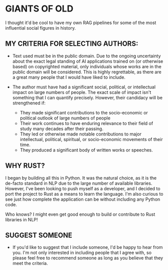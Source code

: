 # GIANTS OF OLD
I thought it'd be cool to have my own RAG pipelines for some of the most influential social figures in history. 

## MY CRITERIA FOR SELECTING AUTHORS: 
- Text used must be in the public domain. Due to the ongoing uncertainty about the exact legal standing of AI applications trained on (or otherwise based) on copyrighted material, only individuals whose works are in the public domain will be considered. This is highly regrettable, as there are a great many people that I would have liked to include. 

- The author must have had a significant social, political, or intellectual impact on large numbers of people. The exact scale of impact isn't something that I can quantify precisely. However, their candidacy will be strengthened if:
    - They made significant contributions to the socio-economic or political outlook of large numbers of people 
    - Their work continues to have enduring relevance to their field of study many decades after their passing. 
    - They led or otherwise made notable contributions to major intellectual, political, spiritual, or socio-economic movements of their time.
    - They produced a significant body of written works or speeches.
    
## WHY RUST? 
I began by building all this in Python. It was the natural choice, as it is the de-facto standard in NLP due to the large number of available libraries. 
However, I've been looking to push myself as a developer, and I decided to port the project to Rust as a means to learn the language. I'm also curious to see just how complete the application can be without including any Python code. 

Who knows? I might even get good enough to build or contribute to Rust libraries in NLP!


## SUGGEST SOMEONE
- If you'd like to suggest that I include someone, I'd be happy to hear from you. I'm not only interested in including people that I agree with, so please feel free to recommend someone as long as you believe that they meet the criteria.

